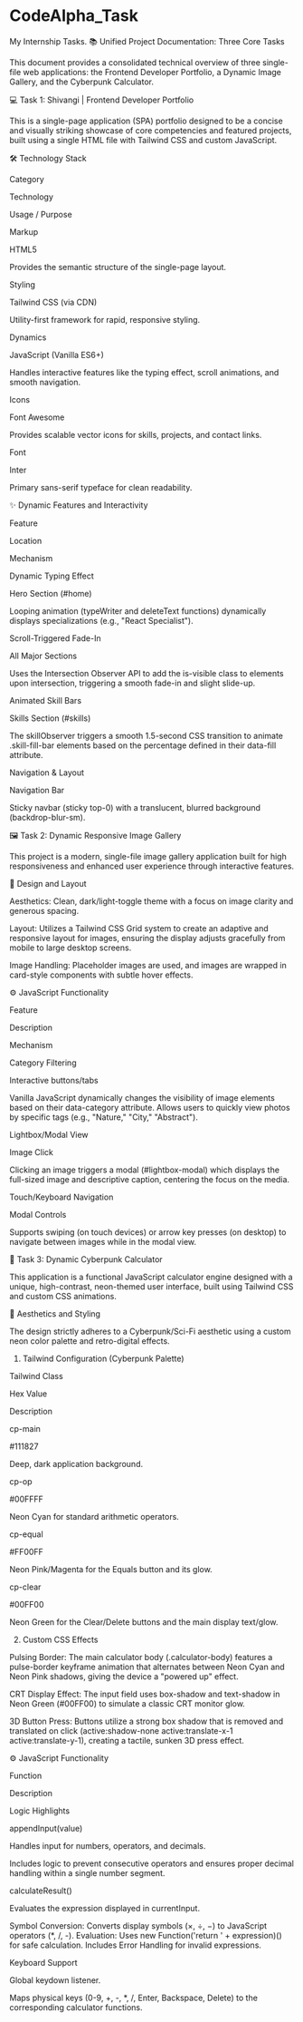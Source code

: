 # CodeAlpha_Task
My Internship Tasks.
📚 Unified Project Documentation: Three Core Tasks

This document provides a consolidated technical overview of three single-file web applications: the Frontend Developer Portfolio, a Dynamic Image Gallery, and the Cyberpunk Calculator.

💻 Task 1: Shivangi | Frontend Developer Portfolio

This is a single-page application (SPA) portfolio designed to be a concise and visually striking showcase of core competencies and featured projects, built using a single HTML file with Tailwind CSS and custom JavaScript.

🛠️ Technology Stack

Category

Technology

Usage / Purpose

Markup

HTML5

Provides the semantic structure of the single-page layout.

Styling

Tailwind CSS (via CDN)

Utility-first framework for rapid, responsive styling.

Dynamics

JavaScript (Vanilla ES6+)

Handles interactive features like the typing effect, scroll animations, and smooth navigation.

Icons

Font Awesome

Provides scalable vector icons for skills, projects, and contact links.

Font

Inter

Primary sans-serif typeface for clean readability.

✨ Dynamic Features and Interactivity

Feature

Location

Mechanism

Dynamic Typing Effect

Hero Section (#home)

Looping animation (typeWriter and deleteText functions) dynamically displays specializations (e.g., "React Specialist").

Scroll-Triggered Fade-In

All Major Sections

Uses the Intersection Observer API to add the is-visible class to elements upon intersection, triggering a smooth fade-in and slight slide-up.

Animated Skill Bars

Skills Section (#skills)

The skillObserver triggers a smooth 1.5-second CSS transition to animate .skill-fill-bar elements based on the percentage defined in their data-fill attribute.

Navigation & Layout

Navigation Bar

Sticky navbar (sticky top-0) with a translucent, blurred background (backdrop-blur-sm).

🖼️ Task 2: Dynamic Responsive Image Gallery

This project is a modern, single-file image gallery application built for high responsiveness and enhanced user experience through interactive features.

🎨 Design and Layout

Aesthetics: Clean, dark/light-toggle theme with a focus on image clarity and generous spacing.

Layout: Utilizes a Tailwind CSS Grid system to create an adaptive and responsive layout for images, ensuring the display adjusts gracefully from mobile to large desktop screens.

Image Handling: Placeholder images are used, and images are wrapped in card-style components with subtle hover effects.

⚙️ JavaScript Functionality

Feature

Description

Mechanism

Category Filtering

Interactive buttons/tabs

Vanilla JavaScript dynamically changes the visibility of image elements based on their data-category attribute. Allows users to quickly view photos by specific tags (e.g., "Nature," "City," "Abstract").

Lightbox/Modal View

Image Click

Clicking an image triggers a modal (#lightbox-modal) which displays the full-sized image and descriptive caption, centering the focus on the media.

Touch/Keyboard Navigation

Modal Controls

Supports swiping (on touch devices) or arrow key presses (on desktop) to navigate between images while in the modal view.

👾 Task 3: Dynamic Cyberpunk Calculator

This application is a functional JavaScript calculator engine designed with a unique, high-contrast, neon-themed user interface, built using Tailwind CSS and custom CSS animations.

🎨 Aesthetics and Styling

The design strictly adheres to a Cyberpunk/Sci-Fi aesthetic using a custom neon color palette and retro-digital effects.

1. Tailwind Configuration (Cyberpunk Palette)

Tailwind Class

Hex Value

Description

cp-main

#111827

Deep, dark application background.

cp-op

#00FFFF

Neon Cyan for standard arithmetic operators.

cp-equal

#FF00FF

Neon Pink/Magenta for the Equals button and its glow.

cp-clear

#00FF00

Neon Green for the Clear/Delete buttons and the main display text/glow.

2. Custom CSS Effects

Pulsing Border: The main calculator body (.calculator-body) features a pulse-border keyframe animation that alternates between Neon Cyan and Neon Pink shadows, giving the device a "powered up" effect.

CRT Display Effect: The input field uses box-shadow and text-shadow in Neon Green (#00FF00) to simulate a classic CRT monitor glow.

3D Button Press: Buttons utilize a strong box shadow that is removed and translated on click (active:shadow-none active:translate-x-1 active:translate-y-1), creating a tactile, sunken 3D press effect.

⚙️ JavaScript Functionality

Function

Description

Logic Highlights

appendInput(value)

Handles input for numbers, operators, and decimals.

Includes logic to prevent consecutive operators and ensures proper decimal handling within a single number segment.

calculateResult()

Evaluates the expression displayed in currentInput.

Symbol Conversion: Converts display symbols (×, ÷, −) to JavaScript operators (*, /, -). Evaluation: Uses new Function('return ' + expression)() for safe calculation. Includes Error Handling for invalid expressions.

Keyboard Support

Global keydown listener.

Maps physical keys (0-9, +, -, *, /, Enter, Backspace, Delete) to the corresponding calculator functions.
